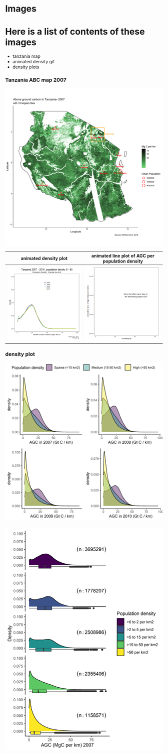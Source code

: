 # Images


# Here is a list of contents of these images
- tanzania map
- animated density gif 
- density plots




### Tanzania ABC map 2007
![Tanzania 2007](tan_agc_07.png)




animated density plot     |  animated line plot of AGC per population density
:-------------------------:|:-------------------------:
![](den_animation.gif)  |  ![](line_animation.gif)



### density plot
![](31mar_tan_den_arrange.png)

###
![](20april_tan_den07.png)

